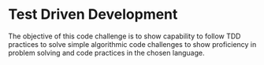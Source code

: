 # Test Driven Development

The objective of this code challenge is to show capability to follow TDD practices to solve simple algorithmic code challenges to show proficiency in problem solving and code practices in the chosen language.
